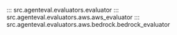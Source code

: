 ::: src.agenteval.evaluators.evaluator
::: src.agenteval.evaluators.aws.aws_evaluator
::: src.agenteval.evaluators.aws.bedrock.bedrock_evaluator
